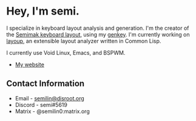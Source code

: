# Hey, I'm semi.

I specialize in keyboard layout analysis and generation. I'm the creator of the [Semimak keyboard layout](https://semilin.github.io/semimak), using my [genkey](https://semilin.github.io/genkey). I'm currently working on [layoup](https://github.com/semilin/layoup), an extensible layout analyzer written in Common Lisp. 

I currently use Void Linux, Emacs, and BSPWM.

- [My website](https://semilin.github.io)

## Contact Information
* Email - semilin@disroot.org
* Discord - semi#5619
* Matrix - @semilin0:matrix.org
